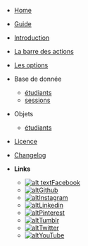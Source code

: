 <!-- docs/_sidebar.md -->
<!-- pour mémoire j'ai un jour laissé trainer un - sans texte à côté, les effets
ont été catastrophiques, des sous menus phantomes sont apparus-->

- [Home](/)
- [Guide](guide.md)
- [Introduction](introduction)
- [La barre des actions](actionbar)
- [Les options](options)
- Base de donnée
	- [étudiants](database/students)
	- [sessions](database/sessions)
- Objets
	- [étudiants](entities/students)


- [Licence](licence)

- [Changelog](changelog)

- **Links**
  - [![alt text](https://icongram.jgog.in/simple/facebook.svg?colored&size=16)Facebook](http://facebook.com)
  - [![alt](https://icongram.jgog.in/simple/github.svg?colored&size=16)Github](http://github.com)
  - [![alt](https://icongram.jgog.in/simple/instagram.svg?colored&size=16)Instagram](http://instagram.com)
  - [![alt](https://icongram.jgog.in/simple/linkedin.svg?colored&size=16)Linkedin](http://linkedin.com)
  - [![alt](https://icongram.jgog.in/simple/pinterest.svg?colored&size=16)Pinterest](http://pinterest.com)
  - [![alt](https://icongram.jgog.in/simple/tumblr.svg?colored&size=16)Tumblr](http://tumblr.com)
  - [![alt](https://icongram.jgog.in/simple/twitter.svg?colored&size=16)Twitter](http://twitter.com)
  - [![alt](https://icongram.jgog.in/simple/youtube.svg?colored&size=16)YouTube](http://youtube.com)
